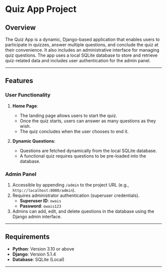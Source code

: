 # Quiz App Project  

## Overview  
The Quiz App is a dynamic, Django-based application that enables users to participate in quizzes, answer multiple questions, and conclude the quiz at their convenience. It also includes an administrative interface for managing quiz questions. The app uses a local SQLite database to store and retrieve quiz-related data and includes user authentication for the admin panel.

---

## Features  

### **User Functionality**
1. **Home Page**:  
   - The landing page allows users to start the quiz.  
   - Once the quiz starts, users can answer as many questions as they wish.  
   - The quiz concludes when the user chooses to end it.  

2. **Dynamic Questions**:  
   - Questions are fetched dynamically from the local SQLite database.  
   - A functional quiz requires questions to be pre-loaded into the database.

### **Admin Panel**  
1. Accessible by appending `/admin` to the project URL (e.g., `http://localhost:8000/admin`).  
2. Requires administrator authentication (superuser credentials).  
   - **Superuser ID**: `owais`  
   - **Password**: `owais123`  
3. Admins can add, edit, and delete questions in the database using the Django admin interface.  

---

## Requirements  
- **Python**: Version 3.10 or above  
- **Django**: Version 5.1.4  
- **Database**: SQLite (Local)  

---
